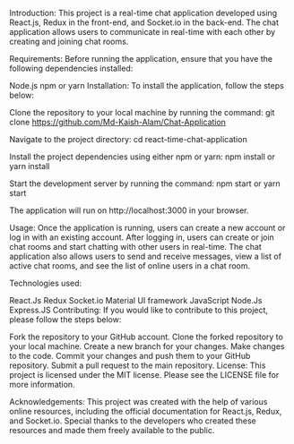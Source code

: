 Introduction:
This project is a real-time chat application developed using React.js, Redux in the front-end, and Socket.io in the back-end. The chat application allows users to communicate in real-time with each other by creating and joining chat rooms.

Requirements:
Before running the application, ensure that you have the following dependencies installed:

Node.js
npm or yarn
Installation:
To install the application, follow the steps below:

Clone the repository to your local machine by running the command:
git clone https://github.com/Md-Kaish-Alam/Chat-Application

Navigate to the project directory:
cd react-time-chat-application

Install the project dependencies using either npm or yarn:
npm install or yarn install

Start the development server by running the command:
npm start or yarn start

The application will run on http://localhost:3000 in your browser.

Usage:
Once the application is running, users can create a new account or log in with an existing account. After logging in, users can create or join chat rooms and start chatting with other users in real-time. The chat application also allows users to send and receive messages, view a list of active chat rooms, and see the list of online users in a chat room.

Technologies used:

React.Js
Redux
Socket.io
Material UI framework
JavaScript
Node.Js
Express.JS
Contributing:
If you would like to contribute to this project, please follow the steps below:

Fork the repository to your GitHub account.
Clone the forked repository to your local machine.
Create a new branch for your changes.
Make changes to the code.
Commit your changes and push them to your GitHub repository.
Submit a pull request to the main repository.
License:
This project is licensed under the MIT license. Please see the LICENSE file for more information.

Acknowledgements:
This project was created with the help of various online resources, including the official documentation for React.js, Redux, and Socket.io. Special thanks to the developers who created these resources and made them freely available to the public.

